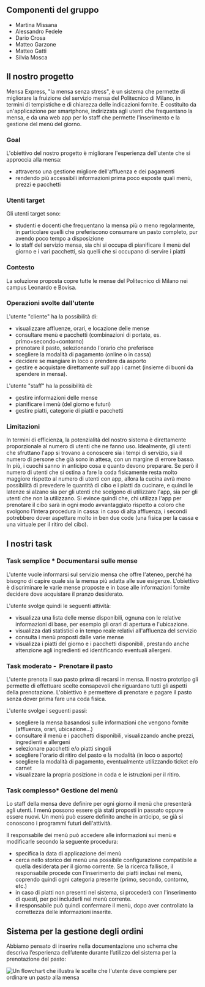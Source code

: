 <script>
	import { base } from '$app/paths';
	import diagramma from '$lib/assets/diagramma.png';

</script>

## Componenti del gruppo

- Martina Missana
- Alessandro Fedele
- Dario Crosa
- Matteo Garzone
- Matteo Gatti
- Silvia Mosca

## Il nostro progetto

Mensa Express, "la mensa senza stress", è un sistema che permette di migliorare la fruizione del servizio mensa del Politecnico di Milano, in termini di tempistiche e di chiarezza delle indicazioni fornite. È costituito da un'applicazione per smartphone, indirizzata agli utenti che frequentano la mensa, e da una web app per lo staff che permette l'inserimento e la gestione del menù del giorno.

### Goal
L'obiettivo del nostro progetto è migliorare l'esperienza dell'utente che si approccia alla mensa:
* attraverso una gestione migliore dell'affluenza e dei pagamenti
* rendendo più accessibili informazioni prima poco esposte quali menù, prezzi e pacchetti

### Utenti target
Gli utenti target sono:
* studenti e docenti che frequentano la mensa più o meno regolarmente, in particolare quelli che preferiscono consumare un pasto completo, pur avendo poco tempo a disposizione
* lo staff del servizio mensa, sia chi si occupa di pianificare il menù del giorno e i vari pacchetti, sia quelli che si occupano di servire i piatti

### Contesto
La soluzione proposta copre tutte le mense del Politecnico di Milano nei campus Leonardo e Bovisa.

### Operazioni svolte dall'utente
L'utente "cliente" ha la possibilità di:
* visualizzare affluenze, orari, e locazione delle mense
* consultare menù e pacchetti (combinazioni di portate, es. primo+secondo+contorno)
* prenotare il pasto, selezionando l'orario che preferisce
* scegliere la modalità di pagamento (online o in cassa)
* decidere se mangiare in loco o prendere da asporto
* gestire e acquistare direttamente sull'app i carnet (insieme di buoni da spendere in mensa).

L'utente "staff" ha la possibilità di:
* gestire informazioni delle mense
* pianificare i menù (del giorno e futuri)
* gestire piatti, categorie di piatti e pacchetti

### Limitazioni
In termini di efficienza, la potenzialità del nostro sistema è direttamente proporzionale al numero di utenti che ne fanno uso.
Idealmente, gli utenti che sfruttano l'app si trovano a conoscere sia i tempi di servizio, sia il numero di persone che già sono in attesa, con un margine di errore basso.
In più, i cuochi sanno in anticipo cosa e quanto devono preparare.
Se però il numero di utenti che si ostina a fare la coda fisicamente resta molto maggiore rispetto al numero di utenti con app, allora la cucina avrà meno possibilità di prevedere le quantità di cibo e i piatti da cucinare, e quindi le latenze si alzano sia per gli utenti che scelgono di utilizzare l'app, sia per gli utenti che non la utilizzano.
Si evince quindi che, chi utilizza l'app per prenotare il cibo sarà in ogni modo avvantaggiato rispetto a coloro che svolgono l'intera procedura in cassa: in caso di alta affluenza, i secondi potrebbero dover aspettare molto in ben due code (una fisica per la cassa e una virtuale per il ritiro del cibo).

## I nostri task

### Task semplice * Documentarsi sulle mense
L'utente vuole informarsi sul servizio mensa che offre l'ateneo, perché ha bisogno di capire quale sia la mensa più adatta alle sue esigenze. L'obiettivo è discriminare le varie mense proposte e in base alle informazioni fornite decidere dove acquistare il pranzo desiderato.

L'utente svolge quindi le seguenti attività:
* visualizza una lista delle mense disponibili, ognuna con le relative informazioni di base, per esempio gli orari di apertura e l'ubicazione.
* visualizza dati statistici o in tempo reale relativi all'affluenza del servizio
* consulta i menù proposti dalle varie mense
* visualizza i piatti del giorno e i pacchetti disponibili, prestando anche attenzione agli ingredienti ed identificando eventuali allergeni.

### Task moderato -  Prenotare il pasto
L'utente prenota il suo pasto prima di recarsi in mensa. Il nostro prototipo gli permette di effettuare scelte consapevoli che riguardano tutti gli aspetti della prenotazione.
L'obiettivo è permettere di prenotare e pagare il pasto senza dover prima fare una coda fisica.

L'utente svolge i seguenti passi:
* scegliere la mensa basandosi sulle informazioni che vengono fornite (affluenza, orari, ubicazione...)
* consultare il menù e i pacchetti disponibili, visualizzando anche prezzi, ingredienti e allergeni
* selezionare pacchetti e/o piatti singoli
* scegliere l'orario di ritiro del pasto e la modalità (in loco o asporto)
* scegliere la modalità di pagamento, eventualmente utilizzando ticket e/o carnet
* visualizzare la propria posizione in coda e le istruzioni per il ritiro.

### Task complesso* Gestione del menù
Lo staff della mensa deve definire per ogni giorno il menù che presenterà agli utenti. I menù possono essere già stati proposti in passato oppure essere nuovi. Un menù può essere definito anche in anticipo, se già si conoscono i programmi futuri dell'attività.

Il responsabile dei menù può accedere alle informazioni sui menù e modificarle secondo la seguente procedura:
* specifica la data di applicazione del menù
* cerca nello storico dei menù una possibile configurazione compatibile a quella desiderata per il giorno corrente. Se la ricerca fallisce, il responsabile procede con l'inserimento dei piatti inclusi nel menù, coprendo quindi ogni categoria presente (primo, secondo, contorno, etc.)
* in caso di piatti non presenti nel sistema, si procederà con l'inserimento di questi, per poi includerli nel menù corrente.
* il responsabile può quindi confermare il menù, dopo aver controllato la correttezza delle informazioni inserite.

## Sistema per la gestione degli ordini
Abbiamo pensato di inserire nella documentazione uno schema che descriva l’esperienza dell’utente durante l’utilizzo del sistema per la prenotazione del pasto:

![Un flowchart che illustra le scelte che l'utente deve compiere per ordinare un pasto alla mensa]({diagramma} "Flowchart gestione ordini")
